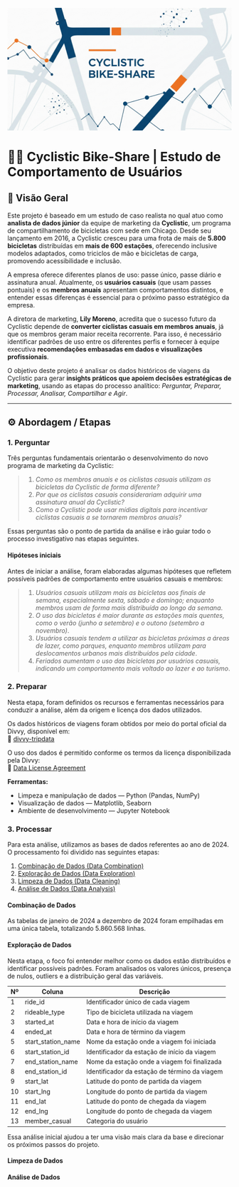 ![Capa do projeto](images/capa_cyclistic.png)

# 🚴‍♂️ Cyclistic Bike-Share | Estudo de Comportamento de Usuários


## 📌 Visão Geral

Este projeto é baseado em um estudo de caso realista no qual atuo como **analista de dados júnior** da equipe de marketing da **Cyclistic**, um programa de compartilhamento de bicicletas com sede em Chicago. Desde seu lançamento em 2016, a Cyclistic cresceu para uma frota de mais de **5.800 bicicletas** distribuídas em **mais de 600 estações**, oferecendo inclusive modelos adaptados, como triciclos de mão e bicicletas de carga, promovendo acessibilidade e inclusão.

A empresa oferece diferentes planos de uso: passe único, passe diário e assinatura anual. Atualmente, os **usuários casuais** (que usam passes pontuais) e os **membros anuais** apresentam comportamentos distintos, e entender essas diferenças é essencial para o próximo passo estratégico da empresa.

A diretora de marketing, **Lily Moreno**, acredita que o sucesso futuro da Cyclistic depende de **converter ciclistas casuais em membros anuais**, já que os membros geram maior receita recorrente. Para isso, é necessário identificar padrões de uso entre os diferentes perfis e fornecer à equipe executiva **recomendações embasadas em dados e visualizações profissionais**.

O objetivo deste projeto é analisar os dados históricos de viagens da Cyclistic para gerar **insights práticos que apoiem decisões estratégicas de marketing**, usando as etapas do processo analítico: *Perguntar, Preparar, Processar, Analisar, Compartilhar e Agir*.

---

## ⚙️ Abordagem / Etapas

### 1. Perguntar

Três perguntas fundamentais orientarão o desenvolvimento do novo programa de marketing da Cyclistic:

> 1. *Como os membros anuais e os ciclistas casuais utilizam as bicicletas da Cyclistic de forma diferente?*
> 2. *Por que os ciclistas casuais considerariam adquirir uma assinatura anual da Cyclistic?*
> 3. *Como a Cyclistic pode usar mídias digitais para incentivar ciclistas casuais a se tornarem membros anuais?*

Essas perguntas são o ponto de partida da análise e irão guiar todo o processo investigativo nas etapas seguintes.

#### Hipóteses iniciais

Antes de iniciar a análise, foram elaboradas algumas hipóteses que refletem possíveis padrões de comportamento entre usuários casuais e membros:

> 1. *Usuários casuais utilizam mais as bicicletas aos finais de semana, especialmente sexta, sábado e domingo; enquanto membros usam de forma mais distribuída ao longo da semana*.
> 2. *O uso das bicicletas é maior durante as estações mais quentes, como o verão (junho a setembro) e o outono (setembro a novembro)*.
> 3. *Usuários casuais tendem a utilizar as bicicletas próximas a áreas de lazer, como parques, enquanto membros utilizam para deslocamentos urbanos mais distribuídos pela cidade*.
> 4. *Feriados aumentam o uso das bicicletas por usuários casuais, indicando um comportamento mais voltado ao lazer e ao turismo*.

### 2. Preparar

Nesta etapa, foram definidos os recursos e ferramentas necessários para conduzir a análise, além da origem e licença dos dados utilizados.

Os dados históricos de viagens foram obtidos por meio do portal oficial da Divvy, disponível em:  
🔗 <a href="https://divvy-tripdata.s3.amazonaws.com/index.html" target="_blank">divvy-tripdata</a>

O uso dos dados é permitido conforme os termos da licença disponibilizada pela Divvy:  
🔗 <a href="https://divvybikes.com/data-license-agreement" target="_blank">Data License Agreement</a>


**Ferramentas:** <br>
- Limpeza e manipulação de dados — Python (Pandas, NumPy)  
- Visualização de dados — Matplotlib, Seaborn  
- Ambiente de desenvolvimento — Jupyter Notebook


### 3. Processar

Para esta análise, utilizamos as bases de dados referentes ao ano de 2024. O processamento foi dividido nas seguintes etapas:

1) [Combinação de Dados (Data Combination)](notebooks/01-Data-Combination.ipynb)
2) [Exploração de Dados (Data Exploration)](notebooks/02-Data-Exploration.ipynb)
3) [Limpeza de Dados (Data Cleaning)](notebooks/01-Data-Combination.ipynb)
4) [Análise de Dados (Data Analysis)](notebooks/01-Data-Combination.ipynb)

#### Combinação de Dados
As tabelas de janeiro de 2024 a dezembro de 2024 foram empilhadas em uma única tabela, totalizando 5.860.568 linhas.

#### Exploração de Dados

Nesta etapa, o foco foi entender melhor como os dados estão distribuídos e identificar possíveis padrões. Foram analisados os valores únicos, presença de nulos, outliers e a distribuição geral das variáveis.

| **Nº** | **Coluna**         | **Descrição**                                 |
|--------|--------------------|-----------------------------------------------|
| 1      | ride_id            | Identificador único de cada viagem            |
| 2      | rideable_type      | Tipo de bicicleta utilizada na viagem         |
| 3      | started_at         | Data e hora de início da viagem               |
| 4      | ended_at           | Data e hora de término da viagem              |
| 5      | start_station_name | Nome da estação onde a viagem foi iniciada    |
| 6      | start_station_id   | Identificador da estação de início da viagem  |
| 7      | end_station_name   | Nome da estação onde a viagem foi finalizada  |
| 8      | end_station_id     | Identificador da estação de término da viagem |
| 9      | start_lat          | Latitude do ponto de partida da viagem        |
| 10     | start_lng          | Longitude do ponto de partida da viagem       |
| 11     | end_lat            | Latitude do ponto de chegada da viagem        |
| 12     | end_lng            | Longitude do ponto de chegada da viagem       |
| 13     | member_casual      | Categoria do usuário                          |

Essa análise inicial ajudou a ter uma visão mais clara da base e direcionar os próximos passos do projeto.

#### Limpeza de Dados
#### Análise de Dados

